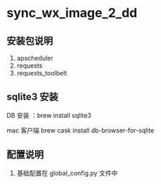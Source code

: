 # sync_wx_image_2_dd
## 安装包说明
1. apscheduler
2. requests
3. requests_toolbelt

## sqlite3 安装
DB 安装 ：brew install sqlite3

mac 客户端 brew cask install db-browser-for-sqlite

## 配置说明
1. 基础配置在 global_config.py 文件中

